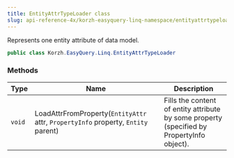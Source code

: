 ```yaml
---
title: EntityAttrTypeLoader class
slug: api-reference-4x/korzh-easyquery-linq-namespace/entityattrtypeloader-class
---
```



Represents one entity attribute of data model.
```csharp
public class Korzh.EasyQuery.Linq.EntityAttrTypeLoader

```

### Methods

| Type | Name | Description | 
| --- | --- | --- | 
| `void` | LoadAttrFromProperty(`EntityAttr` attr, `PropertyInfo` property, `Entity` parent) | Fills the content of entity attribute by some property (specified by PropertyInfo object). |